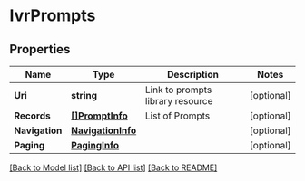 # IvrPrompts

## Properties
Name | Type | Description | Notes
------------ | ------------- | ------------- | -------------
**Uri** | **string** | Link to prompts library resource | [optional] 
**Records** | [**[]PromptInfo**](PromptInfo.md) | List of Prompts | [optional] 
**Navigation** | [**NavigationInfo**](NavigationInfo.md) |  | [optional] 
**Paging** | [**PagingInfo**](PagingInfo.md) |  | [optional] 

[[Back to Model list]](../README.md#documentation-for-models) [[Back to API list]](../README.md#documentation-for-api-endpoints) [[Back to README]](../README.md)


